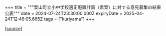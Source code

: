 +++
title = """栗山町立小中学校適正配置計画（素案）に対する意見募集の結果公表"""
date = 2024-07-24T23:30:00.000Z
expiryDate = 2025-04-24T12:46:05.665Z
tags = ["kuriyama"]
+++


[[source]](https://www.town.kuriyama.hokkaido.jp/site/mirai/27350.html)
